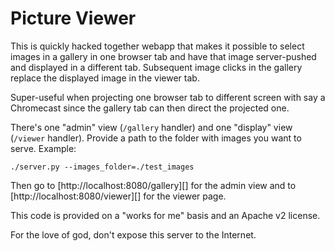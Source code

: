 Picture Viewer
==============

This is quickly hacked together webapp that makes it possible to select images
in a gallery in one browser tab and have that image server-pushed and displayed
in a different tab. Subsequent image clicks in the gallery replace the displayed
image in the viewer tab.

Super-useful when projecting one browser tab to different screen with say a
Chromecast since the gallery tab can then direct the projected one.

There's one "admin" view (`/gallery` handler) and one "display" view
(`/viewer` handler). Provide a path to the folder with images you want to serve.
Example:

```shell
./server.py --images_folder=./test_images
```

Then go to [http://localhost:8080/gallery][] for the admin view and to
[http://localhost:8080/viewer][] for the viewer page.

This code is provided on a "works for me" basis and an Apache v2 license.

For the love of god, don't expose this server to the Internet.
